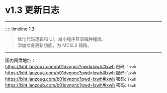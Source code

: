 # v1.3 更新日志  

___
:::: timeline [1.3](https://github.com/MCSLTeam/MCSL/releases/tag/1.3)  

> 优化代码逻辑和  UI，减小程序目录臃肿程度。  
> 添加检查更新功能，为 MCSL2 铺路。
___
国内网盘地址：  
<https://lxht.lanzoux.com/b01dvnpnc?pwd=lxwh#lxwh> 密码: `lxwh`
<https://lxht.lanzoua.com/b01dvnpnc?pwd=lxwh#lxwh> 密码: `lxwh`
<https://lxht.lanzoug.com/b01dvnpnc?pwd=lxwh#lxwh> 密码: `lxwh`
<https://lxht.lanzoub.com/b01dvnpnc?pwd=lxwh#lxwh> 密码: `lxwh`

